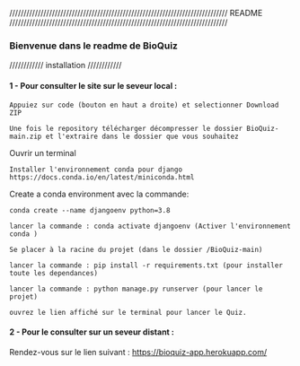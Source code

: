 
///////////////////////////////////////////////////////////////////////////// README /////////////////////////////////////////////////////////////////////////////

### Bienvenue dans le readme de BioQuiz


//////////// installation ////////////

#### 1 - Pour consulter le site sur le seveur local :
 
    Appuiez sur code (bouton en haut a droite) et selectionner Download ZIP

    Une fois le repository télécharger décompresser le dossier BioQuiz-main.zip et l'extraire dans le dossier que vous souhaitez

Ouvrir un terminal

    Installer l'environnement conda pour django
    https://docs.conda.io/en/latest/miniconda.html

Create a conda environment avec la commande:

    conda create --name djangoenv python=3.8

    lancer la commande : conda activate djangoenv (Activer l'environnement conda )

    Se placer à la racine du projet (dans le dossier /BioQuiz-main)

    lancer la commande : pip install -r requirements.txt (pour installer toute les dependances)

    lancer la commande : python manage.py runserver (pour lancer le projet)

    ouvrez le lien affiché sur le terminal pour lancer le Quiz.

#### 2 - Pour le consulter sur un seveur distant : 

  Rendez-vous sur le lien suivant : https://bioquiz-app.herokuapp.com/
